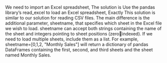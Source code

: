 We need to import an Excel spreadsheet, The solution is Use the pandas library’s read_excel to load an Excel spreadsheet, Exactly This solution is similar to our solution for reading CSV files. The main difference is the additional
parameter, sheetname, that specifies which sheet in the Excel file we wish to load. sheetname can
accept both strings containing the name of the sheet and integers pointing to sheet positions (zeroindexed). If we need to load multiple sheets, include them as a list. For example, sheetname=[0,1,2,
"Monthly Sales"] will return a dictionary of pandas DataFrames containing the first, second, and third sheets and the sheet named Monthly Sales.
